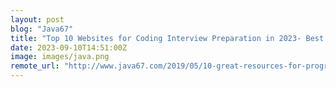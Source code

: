 ```yaml
---
layout: post
blog: "Java67"
title: "Top 10 Websites for Coding Interview Preparation in 2023- Best of Lot"
date: 2023-09-10T14:51:00Z
image: images/java.png
remote_url: "http://www.java67.com/2019/05/10-great-resources-for-programming-job-interview-questions.html"
---
```

